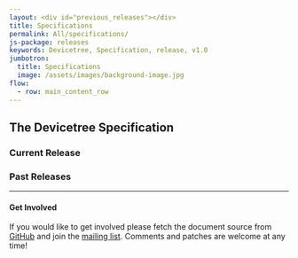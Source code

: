 ```yaml
---
layout: <div id="previous_releases"></div>
title: Specifications
permalink: All/specifications/
js-package: releases
keywords: Devicetree, Specification, release, v1.0
jumbotron:
  title: Specifications
  image: /assets/images/background-image.jpg
flow:
  - row: main_content_row
---
```


## **The Devicetree Specification**

### Current Release

<div id="current_release"></div>

### Past Releases

<div id="previous_releases"></div>

---

#### Get Involved

If you would like to get involved please fetch the document source from
[GitHub](https://github.com/devicetree-org/devicetree-specification)
and join the [mailing list](http://vger.kernel.org/vger-lists.html#devicetree-spec).
Comments and patches are welcome at any time!
